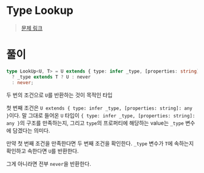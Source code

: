 # Type Lookup

> [문제 링크](https://github.com/type-challenges/type-challenges/blob/main/questions/00062-medium-type-lookup/README.md)

# 풀이

```ts
type LookUp<U, T> = U extends { type: infer _type, [properties: string]: any }
  ? _type extends T ? U : never
  : never;
```

두 번의 조건으로 `U`를 반환하는 것이 목적인 타입

첫 번째 조건은 `U extends { type: infer _type, [properties: string]: any }`이다. 말 그대로 들어온 `U` 타입이 `{ type: infer _type, [properties: string]: any }`의 구조를 만족하는지, 그리고 `type`의 프로퍼티에 해당하는 value는 `_type` 변수에 담겠다는 의미다.

만약 첫 번째 조건을 만족한다면 두 번째 조건을 확인한다. `_type` 변수가 `T`에 속하는지 확인하고 속한다면 `U`를 반환한다.

그게 아니라면 전부 `never`을 반환한다.
